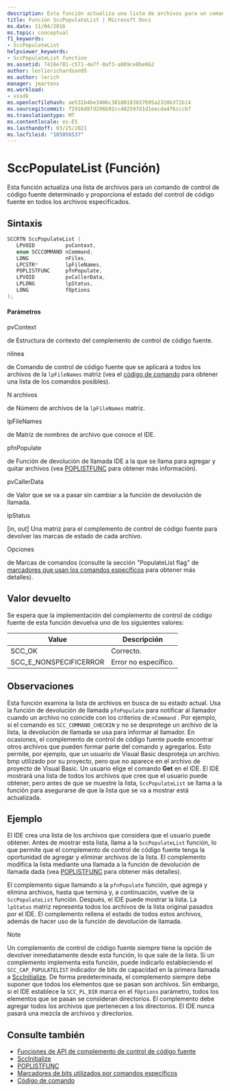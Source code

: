 ```yaml
---
description: Esta función actualiza una lista de archivos para un comando de control de código fuente determinado y proporciona el estado del control de código fuente en todos los archivos especificados.
title: Función SccPopulateList | Microsoft Docs
ms.date: 11/04/2016
ms.topic: conceptual
f1_keywords:
- SccPopulateList
helpviewer_keywords:
- SccPopulateList function
ms.assetid: 7416e781-c571-4a7f-8af3-a089ce8be662
author: leslierichardson95
ms.author: lerich
manager: jmartens
ms.workload:
- vssdk
ms.openlocfilehash: ae531b4be3406c38180183037695a2320b372b14
ms.sourcegitcommit: f2916d8fd296b92cc402597d1d1eecda4f6cccbf
ms.translationtype: MT
ms.contentlocale: es-ES
ms.lasthandoff: 03/25/2021
ms.locfileid: "105056537"
---
```

# <a name="sccpopulatelist-function"></a>SccPopulateList (Función)
Esta función actualiza una lista de archivos para un comando de control de código fuente determinado y proporciona el estado del control de código fuente en todos los archivos especificados.

## <a name="syntax"></a>Sintaxis

```cpp
SCCRTN SccPopulateList (
   LPVOID          pvContext,
   enum SCCCOMMAND nCommand,
   LONG            nFiles,
   LPCSTR*         lpFileNames,
   POPLISTFUNC     pfnPopulate,
   LPVOID          pvCallerData,
   LPLONG          lpStatus,
   LONG            fOptions
);
```

#### <a name="parameters"></a>Parámetros
 pvContext

de Estructura de contexto del complemento de control de código fuente.

 nlínea

de Comando de control de código fuente que se aplicará a todos los archivos de la `lpFileNames` matriz (vea el [código de comando](../extensibility/command-code-enumerator.md) para obtener una lista de los comandos posibles).

 N archivos

de Número de archivos de la `lpFileNames` matriz.

 lpFileNames

de Matriz de nombres de archivo que conoce el IDE.

 pfnPopulate

de Función de devolución de llamada IDE a la que se llama para agregar y quitar archivos (vea [POPLISTFUNC](../extensibility/poplistfunc.md) para obtener más información).

 pvCallerData

de Valor que se va a pasar sin cambiar a la función de devolución de llamada.

 lpStatus

[in, out] Una matriz para el complemento de control de código fuente para devolver las marcas de estado de cada archivo.

 Opciones

de Marcas de comandos (consulte la sección "PopulateList flag" de [marcadores que usan los comandos específicos](../extensibility/bitflags-used-by-specific-commands.md) para obtener más detalles).

## <a name="return-value"></a>Valor devuelto
 Se espera que la implementación del complemento de control de código fuente de esta función devuelva uno de los siguientes valores:

|Value|Descripción|
|-----------|-----------------|
|SCC_OK|Correcto.|
|SCC_E_NONSPECIFICERROR|Error no específico.|

## <a name="remarks"></a>Observaciones
 Esta función examina la lista de archivos en busca de su estado actual. Usa la función de devolución de llamada `pfnPopulate` para notificar al llamador cuando un archivo no coincide con los criterios de `nCommand` . Por ejemplo, si el comando es `SCC_COMMAND_CHECKIN` y no se desprotege un archivo de la lista, la devolución de llamada se usa para informar al llamador. En ocasiones, el complemento de control de código fuente puede encontrar otros archivos que pueden formar parte del comando y agregarlos. Esto permite, por ejemplo, que un usuario de Visual Basic desproteja un archivo. bmp utilizado por su proyecto, pero que no aparece en el archivo de proyecto de Visual Basic. Un usuario elige el comando **Get** en el IDE. El IDE mostrará una lista de todos los archivos que cree que el usuario puede obtener, pero antes de que se muestre la lista, `SccPopulateList` se llama a la función para asegurarse de que la lista que se va a mostrar está actualizada.

## <a name="example"></a>Ejemplo
 El IDE crea una lista de los archivos que considera que el usuario puede obtener. Antes de mostrar esta lista, llama a la `SccPopulateList` función, lo que permite que el complemento de control de código fuente tenga la oportunidad de agregar y eliminar archivos de la lista. El complemento modifica la lista mediante una llamada a la función de devolución de llamada dada (vea [POPLISTFUNC](../extensibility/poplistfunc.md) para obtener más detalles).

 El complemento sigue llamando a la `pfnPopulate` función, que agrega y elimina archivos, hasta que termina y, a continuación, vuelve de la `SccPopulateList` función. Después, el IDE puede mostrar la lista. La `lpStatus` matriz representa todos los archivos de la lista original pasados por el IDE. El complemento rellena el estado de todos estos archivos, además de hacer uso de la función de devolución de llamada.

> [!NOTE]
> Un complemento de control de código fuente siempre tiene la opción de devolver inmediatamente desde esta función, lo que sale de la lista. Si un complemento implementa esta función, puede indicarlo estableciendo el `SCC_CAP_POPULATELIST` indicador de bits de capacidad en la primera llamada a [SccInitialize](../extensibility/sccinitialize-function.md). De forma predeterminada, el complemento siempre debe suponer que todos los elementos que se pasan son archivos. Sin embargo, si el IDE establece la `SCC_PL_DIR` marca en el `fOptions` parámetro, todos los elementos que se pasan se consideran directorios. El complemento debe agregar todos los archivos que pertenecen a los directorios. El IDE nunca pasará una mezcla de archivos y directorios.

## <a name="see-also"></a>Consulte también
- [Funciones de API de complemento de control de código fuente](../extensibility/source-control-plug-in-api-functions.md)
- [SccInitialize](../extensibility/sccinitialize-function.md)
- [POPLISTFUNC](../extensibility/poplistfunc.md)
- [Marcadores de bits utilizados por comandos específicos](../extensibility/bitflags-used-by-specific-commands.md)
- [Código de comando](../extensibility/command-code-enumerator.md)
